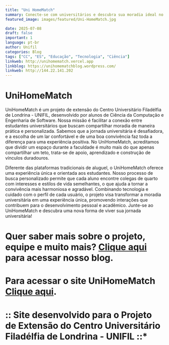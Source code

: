 ```yaml
---
title: "Uni HomeMatch"
summary: Conecte-se com universitários e descubra sua moradia ideal no Uni HomeMatch!
featured_image: images/featured/Uni-HomeMatch.jpg

date: 2025-07-08
draft: false
important: 1
language: pt-br
author: Unifil
categories: Blog
tags: ["CC", "ES", "Educação", "Tecnologia", "Ciência"] 
linkweb: http://unihomematch.vercel.app
linkblog: https://unihomematchblog.wordpress.com/
linkweb: http://144.22.141.202
---
```


# UniHomeMatch

 UniHomeMatch é um projeto de extensão do Centro Universitário Filadélfia de Londrina - UNIFIL, desenvolvido por alunos de Ciência da Computação e Engenharia de Software. Nossa missão é facilitar a conexão entre estudantes universitários que buscam compartilhar moradia de maneira prática e personalizada. Sabemos que a jornada universitária é desafiadora, e a escolha de um lar confortável e de uma boa convivência faz toda a diferença para uma experiência positiva. No UniHomeMatch, acreditamos que dividir um espaço durante a faculdade é muito mais do que apenas compartilhar um teto, trata-se de apoio, aprendizado e construção de vínculos duradouros.

Diferente das plataformas tradicionais de aluguel, o UniHomeMatch oferece uma experiência única e orientada aos estudantes. Nosso processo de busca personalizado permite que cada aluno encontre colegas de quarto com interesses e estilos de vida semelhantes, o que ajuda a tornar a convivência mais harmoniosa e agradável. Combinando tecnologia e cuidado com o perfil de cada usuário, o projeto visa transformar a moradia universitária em uma experiência única, promovendo interações que contribuem para o desenvolvimento pessoal e acadêmico. Junte-se ao UniHomeMatch e descubra uma nova forma de viver sua jornada universitária!

# Quer saber mais sobre o projeto, equipe e muito mais? [Clique aqui](https://unihomematchblog.wordpress.com/) para acessar nosso blog.  
# Para acessar o site UniHomeMatch [Clique aqui](???).

# :: Site desenvolvido para o Projeto de Extensão do Centro Universitário Filadélfia de Londrina - UNIFIL ::*
